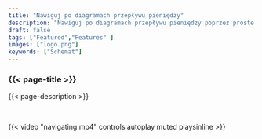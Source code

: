```yaml
---
title: "Nawiguj po diagramach przepływu pieniędzy"
description: "Nawiguj po diagramach przepływu pieniędzy poprzez proste kliknięcia na wejściach lub wyjściach transakcji albo PSBT"
draft: false
tags: ["Featured","Features" ]
images: ["logo.png"]
keywords: ["Schemat"]
---
```


### {{< page-title >}} 
{{< page-description >}} 

<br>

 
{{< video "navigating.mp4" controls  autoplay muted playsinline >}}